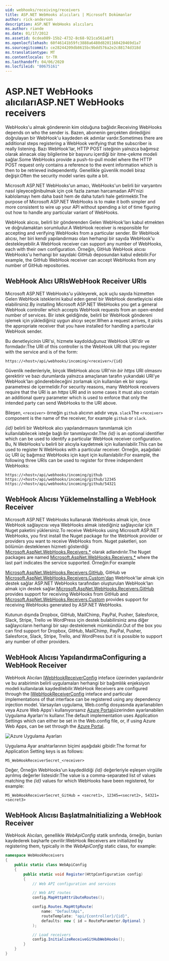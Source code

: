 ```yaml
---
uid: webhooks/receiving/receivers
title: ASP.NET WebHooks alıcıları | Microsoft Dokümanlar
author: rick-anderson
description: ASP.NET WebHooks alıcıları
ms.author: riande
ms.date: 01/17/2012
ms.assetid: 6cdea089-15b2-4732-8c68-921ca561a8f1
ms.openlocfilehash: 60f46141b59fc3888a6480d8201160420469d1a7
ms.sourcegitcommit: ce28244209db8615bc9bdd576a2e2c88174d318d
ms.translationtype: MT
ms.contentlocale: tr-TR
ms.lasthandoff: 04/06/2020
ms.locfileid: "80675161"
---
```

# <a name="aspnet-webhooks-receivers"></a><span data-ttu-id="a4a67-103">ASP.NET WebHooks alıcıları</span><span class="sxs-lookup"><span data-stu-id="a4a67-103">ASP.NET WebHooks receivers</span></span>

<span data-ttu-id="a4a67-104">WebHooks'u almak gönderenin kim olduğuna bağlıdır.</span><span class="sxs-lookup"><span data-stu-id="a4a67-104">Receiving WebHooks depends on who the sender is.</span></span> <span data-ttu-id="a4a67-105">Bazen, abonenin gerçekten dinlediğini doğrulayan bir WebHook'u kaydeden ek adımlar vardır.</span><span class="sxs-lookup"><span data-stu-id="a4a67-105">Sometimes there are additional steps registering a WebHook verifying that the subscriber is really listening.</span></span> <span data-ttu-id="a4a67-106">Bazı WebHook'lar, HTTP POST isteğinin yalnızca bağımsız olarak alınacak olay bilgilerine bir başvuru içerdiği bir itme-çekme modeli sağlar.</span><span class="sxs-lookup"><span data-stu-id="a4a67-106">Some WebHooks provide a push-to-pull model where the HTTP POST request only contains a reference to the event information which is then to be retrieved independently.</span></span> <span data-ttu-id="a4a67-107">Genellikle güvenlik modeli biraz değişir.</span><span class="sxs-lookup"><span data-stu-id="a4a67-107">Often the security model varies quite a bit.</span></span>

<span data-ttu-id="a4a67-108">Microsoft ASP.NET WebHooks'un amacı, WebHooks'un belirli bir varyantını nasıl işleyeceğinibulmak için çok fazla zaman harcamadan API'nizi kablolamayı hem daha basit hem de daha tutarlı hale getirmektir.</span><span class="sxs-lookup"><span data-stu-id="a4a67-108">The purpose of Microsoft ASP.NET WebHooks is to make it both simpler and more consistent to wire up your API without spending a lot of time figuring out how to handle any particular variant of WebHooks.</span></span>

<span data-ttu-id="a4a67-109">WebHook alıcısı, belirli bir gönderenden Gelen WebHook'ları kabul etmekten ve doğrulamaktan sorumludur.</span><span class="sxs-lookup"><span data-stu-id="a4a67-109">A WebHook receiver is responsible for accepting and verifying WebHooks from a particular sender.</span></span> <span data-ttu-id="a4a67-110">Bir WebHook alıcısı, her biri kendi yapılandırması olan herhangi bir sayıda WebHook'u destekleyebilir.</span><span class="sxs-lookup"><span data-stu-id="a4a67-110">A WebHook receiver can support any number of WebHooks, each with their own configuration.</span></span> <span data-ttu-id="a4a67-111">Örneğin, GitHub WebHook alıcısı WebHooks'u herhangi bir sayıdaki GitHub deposundan kabul edebilir.</span><span class="sxs-lookup"><span data-stu-id="a4a67-111">For example, the GitHub WebHook receiver can accept WebHooks from any number of GitHub repositories.</span></span>

## <a name="webhook-receiver-uris"></a><span data-ttu-id="a4a67-112">WebHook Alıcı URIs</span><span class="sxs-lookup"><span data-stu-id="a4a67-112">WebHook Receiver URIs</span></span>

<span data-ttu-id="a4a67-113">Microsoft ASP.NET WebHooks'u yükleyerek, açık uçlu sayıda hizmetten Gelen WebHook isteklerini kabul eden genel bir WebHook denetleyicisi elde elabilirsiniz.</span><span class="sxs-lookup"><span data-stu-id="a4a67-113">By installing Microsoft ASP.NET WebHooks you get a general WebHook controller which accepts WebHook requests from an open-ended number of services.</span></span> <span data-ttu-id="a4a67-114">Bir istek geldiğinde, belirli bir WebHook göndereni işlemek için yüklediğiniz uygun alıcıyı seçer.</span><span class="sxs-lookup"><span data-stu-id="a4a67-114">When a request arrives, it picks the appropriate receiver that you have installed for handling a particular WebHook sender.</span></span>

<span data-ttu-id="a4a67-115">Bu denetleyicinin URI'si, hizmete kaydolduğunuz WebHook URI'dir ve formdadır:</span><span class="sxs-lookup"><span data-stu-id="a4a67-115">The URI of this controller is the WebHook URI that you register with the service and is of the form:</span></span>

```
https://<host>/api/webhooks/incoming/<receiver>/{id}
```

<span data-ttu-id="a4a67-116">Güvenlik nedenleriyle, birçok WebHook alıcısı URI'nin *bir https* URI olmasını gerektirir ve bazı durumlarda yalnızca amaçlanan tarafın yukarıdaki URI'ye WebHook'ları gönderebileceğini zorlamak için kullanılan ek bir sorgu parametresi de içermelidir.</span><span class="sxs-lookup"><span data-stu-id="a4a67-116">For security reasons, many WebHook receivers require that the URI is an *https* URI and in some cases it must also contain an additional query parameter which is used to enforce that only the intended party can send WebHooks to the URI above.</span></span>

<span data-ttu-id="a4a67-117">Bileşen, `<receiver>` örneğin `github` alıcının adıdır veya. `slack`</span><span class="sxs-lookup"><span data-stu-id="a4a67-117">The `<receiver>` component is the name of the receiver, for example `github` or `slack`.</span></span>

<span data-ttu-id="a4a67-118">*{id}* belirli bir WebHook alıcı yapılandırmasını tanımlamak için kullanılabilecek isteğe bağlı bir tanımlayıcıdır.</span><span class="sxs-lookup"><span data-stu-id="a4a67-118">The *{id}* is an optional identifier which can be used to identify a particular WebHook receiver configuration.</span></span> <span data-ttu-id="a4a67-119">Bu, N WebHooks'u belirli bir alıcıyla kaydetmek için kullanılabilir.</span><span class="sxs-lookup"><span data-stu-id="a4a67-119">This can be used to register N WebHooks with a particular receiver.</span></span> <span data-ttu-id="a4a67-120">Örneğin, aşağıdaki üç URI üç bağımsız WebHooks için kayıt için kullanılabilir:</span><span class="sxs-lookup"><span data-stu-id="a4a67-120">For example, the following three URIs can be used to register for three independent WebHooks:</span></span>

```
https://<host>/api/webhooks/incoming/github
https://<host>/api/webhooks/incoming/github/12345
https://<host>/api/webhooks/incoming/github/54321
```

## <a name="installing-a-webhook-receiver"></a><span data-ttu-id="a4a67-121">WebHook Alıcısı Yükleme</span><span class="sxs-lookup"><span data-stu-id="a4a67-121">Installing a WebHook Receiver</span></span>

<span data-ttu-id="a4a67-122">Microsoft ASP.NET WebHooks kullanarak WebHooks almak için, önce WebHook sağlayıcısı veya WebHooks almak istediğiniz sağlayıcılar için Nuget paketini yüklersiniz.</span><span class="sxs-lookup"><span data-stu-id="a4a67-122">To receive WebHooks using Microsoft ASP.NET WebHooks, you first install the Nuget package for the WebHook provider or providers you want to receive WebHooks from.</span></span> <span data-ttu-id="a4a67-123">Nuget paketleri, son bölümün desteklenen hizmeti gösterdiği [Microsoft.AspNet.WebHooks.Receivers.\*](https://www.nuget.org/packages?q=Microsoft.AspNet.WebHooks.Receivers) olarak adlandırılır.</span><span class="sxs-lookup"><span data-stu-id="a4a67-123">The Nuget packages are named [Microsoft.AspNet.WebHooks.Receivers.\*](https://www.nuget.org/packages?q=Microsoft.AspNet.WebHooks.Receivers) where the last part indicates the service supported.</span></span> <span data-ttu-id="a4a67-124">Örneğin:</span><span class="sxs-lookup"><span data-stu-id="a4a67-124">For example</span></span>

<span data-ttu-id="a4a67-125">[Microsoft.AspNet.WebHooks.Receivers.GitHub,](https://www.nuget.org/packages?q=Microsoft.AspNet.WebHooks.Receivers.GitHub) GitHub ve [Microsoft.AspNet.WebHooks.Receivers.Custom'dan](https://www.nuget.org/packages?q=Microsoft.AspNet.WebHooks.Receivers.Custom) WebHook'lar almak için destek sağlar ASP.NET WebHooks tarafından oluşturulan WebHook'ları almak için destek sağlar.</span><span class="sxs-lookup"><span data-stu-id="a4a67-125">[Microsoft.AspNet.WebHooks.Receivers.GitHub](https://www.nuget.org/packages?q=Microsoft.AspNet.WebHooks.Receivers.GitHub) provides support for receiving WebHooks from GitHub and [Microsoft.AspNet.WebHooks.Receivers.Custom](https://www.nuget.org/packages?q=Microsoft.AspNet.WebHooks.Receivers.Custom) provides support for receiving WebHooks generated by ASP.NET WebHooks.</span></span>

<span data-ttu-id="a4a67-126">Kutunun dışında Dropbox, GitHub, MailChimp, PayPal, Pusher, Salesforce, Slack, Stripe, Trello ve WordPress için destek bulabilirsiniz ama diğer sağlayıcıların herhangi bir sayı desteklemek mümkündür.</span><span class="sxs-lookup"><span data-stu-id="a4a67-126">Out of the box you can find support for Dropbox, GitHub, MailChimp, PayPal, Pusher, Salesforce, Slack, Stripe, Trello, and WordPress but it is possible to support any number of other providers.</span></span>

## <a name="configuring-a-webhook-receiver"></a><span data-ttu-id="a4a67-127">WebHook Alıcısı Yapılandırma</span><span class="sxs-lookup"><span data-stu-id="a4a67-127">Configuring a WebHook Receiver</span></span>

<span data-ttu-id="a4a67-128">WebHook Alıcıları [IWebHookReceiverConfig](https://github.com/aspnet/WebHooks/blob/master/src/Microsoft.AspNet.WebHooks.Receivers/WebHooks/IWebHookReceiverConfig.cs) inteface üzerinden yapılandırılır ve bu arabirimin belirli uygulamaları herhangi bir bağımlılık enjeksiyon modeli kullanılarak kaydedilebilir.</span><span class="sxs-lookup"><span data-stu-id="a4a67-128">WebHook Receivers are configured through the [IWebHookReceiverConfig](https://github.com/aspnet/WebHooks/blob/master/src/Microsoft.AspNet.WebHooks.Receivers/WebHooks/IWebHookReceiverConfig.cs) inteface and particular implementations of that interface can be registered using any dependency injection model.</span></span> <span data-ttu-id="a4a67-129">Varsayılan uygulama, Web.config dosyasında ayarlanabilen veya Azure Web Apps'ı kullanıyorsanız [Azure Portalı](https://portal.azure.com/)üzerinden ayarlanabilen Uygulama Ayarları'nı kullanır.</span><span class="sxs-lookup"><span data-stu-id="a4a67-129">The default implementation uses Application Settings which can either be set in the Web.config file, or, if using Azure Web Apps, can be set through the [Azure Portal](https://portal.azure.com/).</span></span>

![Azure Uygulama Ayarları](_static/AzureAppSettings.png)

<span data-ttu-id="a4a67-131">Uygulama Ayar anahtarlarının biçimi aşağıdaki gibidir:</span><span class="sxs-lookup"><span data-stu-id="a4a67-131">The format for Application Setting keys is as follows:</span></span>

```
MS_WebHookReceiverSecret_<receiver>
```

<span data-ttu-id="a4a67-132">Değer, Örneğin WebHooks'un kaydedildiği *{id}* değerleriyle eşleşen virgülle ayrılmış değerler listesidir:</span><span class="sxs-lookup"><span data-stu-id="a4a67-132">The value is a comma-separated list of values matching the *{id}* values for which WebHooks have been registered, for example:</span></span>

```
MS_WebHookReceiverSecret_GitHub = <secret1>, 12345=<secret2>, 54321=<secret3>
```

## <a name="initializing-a-webhook-receiver"></a><span data-ttu-id="a4a67-133">WebHook Alıcısı Başlatma</span><span class="sxs-lookup"><span data-stu-id="a4a67-133">Initializing a WebHook Receiver</span></span>

<span data-ttu-id="a4a67-134">WebHook Alıcıları, genellikle *WebApiConfig* statik sınıfında, örneğin, bunları kaydederek başharfe çevrilir:</span><span class="sxs-lookup"><span data-stu-id="a4a67-134">WebHook Receivers are initialized by registering them, typically in the *WebApiConfig* static class, for example:</span></span>

```csharp
namespace WebHookReceivers
{
    public static class WebApiConfig
    {
        public static void Register(HttpConfiguration config)
        {
            // Web API configuration and services

            // Web API routes
            config.MapHttpAttributeRoutes();

            config.Routes.MapHttpRoute(
                name: "DefaultApi",
                routeTemplate: "api/{controller}/{id}",
                defaults: new { id = RouteParameter.Optional }
            );

            // Load receivers
            config.InitializeReceiveGitHubWebHooks();
        }
    }
}
```
